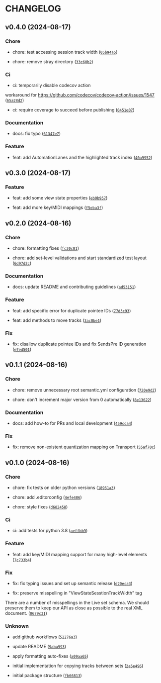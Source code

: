 # CHANGELOG

## v0.4.0 (2024-08-17)

### Chore

* chore: test accessing session track width ([`05b94a5`](https://github.com/kmontag/buildable/commit/05b94a5c98768a22ca16fd7c5da83937d7addcd7))

* chore: remove stray directory ([`33c60b2`](https://github.com/kmontag/buildable/commit/33c60b2cb698edb31ea68de628f1eaa46c68cf3e))

### Ci

* ci: temporarily disable codecov action

workaround for https://github.com/codecov/codecov-action/issues/1547 ([`65a28d2`](https://github.com/kmontag/buildable/commit/65a28d2a6b46ab4eb8a30e6f56de0e6e24b19398))

* ci: require coverage to succeed before publishing ([`0451e07`](https://github.com/kmontag/buildable/commit/0451e078a2f7988d257729eed899c7381f02c97e))

### Documentation

* docs: fix typo ([`61347e7`](https://github.com/kmontag/buildable/commit/61347e714b6ec376306d02963105ffb426ad9f83))

### Feature

* feat: add AutomationLanes and the highlighted track index ([`40a9952`](https://github.com/kmontag/buildable/commit/40a995290905da59e7567ffad5d28799080bc553))

## v0.3.0 (2024-08-17)

### Feature

* feat: add some view state properties ([`eb0b957`](https://github.com/kmontag/buildable/commit/eb0b957b5721cd8f834c81edcf03bb2f50cd7675))

* feat: add more key/MIDI mappings ([`f5eba3f`](https://github.com/kmontag/buildable/commit/f5eba3f292aca2055cbd7f4df1f1c236f1a61d75))

## v0.2.0 (2024-08-16)

### Chore

* chore: formatting fixes ([`fc30c81`](https://github.com/kmontag/buildable/commit/fc30c810fc31e0ff78ede126d45a7261a69023b3))

* chore: add set-level validations and start standardized test layout ([`6d97d2c`](https://github.com/kmontag/buildable/commit/6d97d2cc3257deecd3c8d0c1e88581ecebc1791f))

### Documentation

* docs: update README and contributing guidelines ([`ad53151`](https://github.com/kmontag/buildable/commit/ad5315185230a253999879f4d890164f9231d055))

### Feature

* feat: add specific error for duplicate pointee IDs ([`77d3c93`](https://github.com/kmontag/buildable/commit/77d3c93e1ca76a6e93c981447951527b3fbe7d32))

* feat: add methods to move tracks ([`3ac8be1`](https://github.com/kmontag/buildable/commit/3ac8be1e2ca76122f4bf0a5ee605196f305fa122))

### Fix

* fix: disallow duplicate pointee IDs and fix SendsPre ID generation ([`e7ed501`](https://github.com/kmontag/buildable/commit/e7ed5014b4ec997954a071505d004572dc07706c))

## v0.1.1 (2024-08-16)

### Chore

* chore: remove unnecessary root semantic.yml configuration ([`720e9d2`](https://github.com/kmontag/buildable/commit/720e9d23bd2b828c4b2e793e73f696f727db5875))

* chore: don&#39;t increment major version from 0 automatically ([`8e13622`](https://github.com/kmontag/buildable/commit/8e13622ce6636d473c176f164b5d48eaaf28d707))

### Documentation

* docs: add how-to for PRs and local development ([`459cca4`](https://github.com/kmontag/buildable/commit/459cca405cd9c2495530a2f512ed7c79b6d2cfbc))

### Fix

* fix: remove non-existent quantization mapping on Transport ([`55af70c`](https://github.com/kmontag/buildable/commit/55af70c7cf8c1a46f9658a979d87a56f75ec0712))

## v0.1.0 (2024-08-16)

### Chore

* chore: fix tests on older python versions ([`18951a3`](https://github.com/kmontag/buildable/commit/18951a3301f5ef692b1d9ddb1dec7644610dbfda))

* chore: add .editorconfig ([`4efe486`](https://github.com/kmontag/buildable/commit/4efe4869b2c9f6f2a4590d83db76d2d28dd19a98))

* chore: style fixes ([`d682458`](https://github.com/kmontag/buildable/commit/d6824587d43286cd63b010afa21b637305777f58))

### Ci

* ci: add tests for python 3.8 ([`aeffbb9`](https://github.com/kmontag/buildable/commit/aeffbb90759d580b32b63140367dcfb47254b342))

### Feature

* feat: add key/MIDI mapping support for many high-level elements ([`7c733b4`](https://github.com/kmontag/buildable/commit/7c733b47e56652a3a4b6f51030d4ff492606985f))

### Fix

* fix: fix typing issues and set up semantic release ([`d20eca3`](https://github.com/kmontag/buildable/commit/d20eca341b2a184b2b160940d76f8e229a3788e6))

* fix: preserve misspelling in &#34;ViewStateSesstionTrackWidth&#34; tag

There are a number of misspellings in the Live set schema. We should
preserve them to keep our API as close as possible to the real XML document. ([`0679c31`](https://github.com/kmontag/buildable/commit/0679c31fac36c3e8df84e2db677a9874740d9806))

### Unknown

* add github workflows ([`52276a3`](https://github.com/kmontag/buildable/commit/52276a3d0af345976c3adb1354cc18a0eda3ad78))

* update README ([`9aba993`](https://github.com/kmontag/buildable/commit/9aba9937f48b0e4f3010c2a1f764331ebfb42bba))

* apply formatting auto-fixes ([`a09aa65`](https://github.com/kmontag/buildable/commit/a09aa657858eeb8b409e8fae7546ca57c0af03ad))

* initial implementation for copying tracks between sets ([`2a5e496`](https://github.com/kmontag/buildable/commit/2a5e4968665b8ca207361341e50598b283b1b362))

* initial package structure ([`fb66813`](https://github.com/kmontag/buildable/commit/fb66813823a93beb2b279809ea7f95cff1dd015f))
